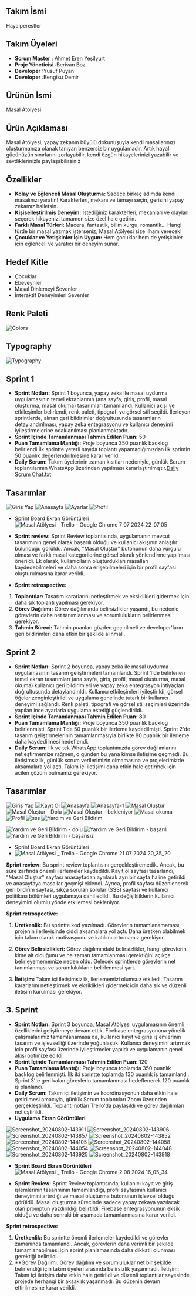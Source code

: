 ## Takım İsmi
Hayalperestler

## Takım Üyeleri
* **Scrum Master** : Ahmet Eren Yeşilyurt
* **Proje Yöneticisi** :Berivan Boz
* **Developer** :Yusuf Puyan
* **Developer** :Bengisu Demir




## Ürünün İsmi
Masal Atölyesi
## Ürün Açıklaması
Masal Atölyesi, yapay zekanın büyülü dokunuşuyla kendi masallarınızı oluşturmanıza olanak tanıyan benzersiz bir uygulamadır. Artık hayal gücünüzün sınırlarını zorlayabilir, kendi özgün hikayelerinizi yazabilir ve sevdiklerinizle paylaşabilirsiniz

## Özellikler

* **Kolay ve Eğlenceli Masal Oluşturma:** Sadece birkaç adımda kendi masalınızı yaratın! Karakterleri, mekanı ve temayı seçin, gerisini yapay zekamız halletsin.
* **Kişiselleştirilmiş Deneyim:** İstediğiniz karakterleri, mekanları ve olayları seçerek hikayenizi tamamen size özel hale getirin.
* **Farklı Masal Türleri:** Macera, fantastik, bilim kurgu, romantik... Hangi türde bir masal yazmak isterseniz, Masal Atölyesi size ilham verecek!
* **Çocuklar ve Yetişkinler İçin Uygun:** Hem çocuklar hem de yetişkinler için eğlenceli ve yaratıcı bir deneyim sunar.

## Hedef Kitle
* Çocuklar
* Ebeveynler
* Masal Dinlemeyi Sevenler
* İnteraktif Deneyimleri Sevenler

## Renk Paleti
![Colors](https://github.com/user-attachments/assets/9873017f-f83c-4d3d-94cb-e8e19929c7b5)
## Typography
![Typography](https://github.com/user-attachments/assets/66e3aa83-2fc5-4658-b853-7e54795b1556)



## Sprint 1
* **Sprint Notları:** Sprint 1 boyunca, yapay zeka ile masal uydurma uygulamasının temel ekranlarının (ana sayfa, giriş, profil, masal oluşturma, masal okuma) tasarımları tamamlandı. Kullanıcı akışı ve etkileşimler belirlendi, renk paleti, tipografi ve görsel stil seçildi. İlerleyen sprintlerde, alınan geri bildirimler doğrultusunda tasarımların detaylandırılması, yapay zeka entegrasyonu ve kullanıcı deneyimi iyileştirmelerine odaklanılması planlanmaktadır.
* **Sprint İçinde Tamamlanması Tahmin Edilen Puan:** 50
* **Puan Tamamlama Mantığı:** Proje boyunca 350 puanlık backlog belirlendi.İlk sprintte yeterli sayıda toplantı yapamadığımızdan ilk sprintin 50 puanlık değerlendirilmesine karar verildi.
* **Daily Scrum:** Takım üyelerinin zaman kısıtları nedeniyle, günlük Scrum toplantılarının WhatsApp üzerinden yapılması kararlaştırılmıştır.[Daily Scrum Chat.txt](https://github.com/user-attachments/files/16132315/Daily.Scrum.Chat.txt)

## Tasarımlar

![Giriş Yap](https://github.com/yesilyurtahmeteren/38-flutterBootCamp/assets/116821250/8a94aa53-9aa5-42cb-9e3a-aa7217495533) ![Anasayfa](https://github.com/yesilyurtahmeteren/38-flutterBootCamp/assets/116821250/c14bfef6-50cd-4ad7-8883-32f5064f4eb9) ![Ayarlar](https://github.com/yesilyurtahmeteren/38-flutterBootCamp/assets/116821250/ce5fc1a7-0c48-49e7-946e-c2740aa5c596) ![Profil](https://github.com/yesilyurtahmeteren/38-flutterBootCamp/assets/116821250/107a399b-48f5-4650-b7a5-2ca716e92fab)

* Sprint Board Ekran Görüntüleri
![Masal Atölyesi _ Trello - Google Chrome 7 07 2024 22_07_05](https://github.com/yesilyurtahmeteren/38-flutterBootCamp/assets/116821250/488db378-64ab-414e-a1e4-a2e67e9b67f8)

* **Sprint review:**
Sprint Review toplantısında, uygulamanın mevcut tasarımının genel olarak başarılı olduğu ve kullanıcı akışının anlaşılır bulunduğu görüldü. Ancak, "Masal Oluştur" butonunun daha vurgulu olması ve farklı masal kategorilerine görsel olarak yönlendirme yapılması önerildi. Ek olarak, kullanıcıların oluşturdukları masalları kaydedebilmeleri ve daha sonra erişebilmeleri için bir profil sayfası oluşturulmasına karar verildi.
* **Sprint retrospective:**
1. **Toplantılar:** Tasarım kararlarını netleştirmek ve eksiklikleri gidermek için daha sık toplantı yapılması gerekiyor.
2. **Görev Dağılımı:** Görev dağılımında belirsizlikler yaşandı, bu nedenle görevlerin daha net tanımlanması ve sorumlulukların belirlenmesi gerekiyor.
3. **Tahmin Süreci:** Tahmin puanları gözden geçirilmeli ve developer'ların geri bildirimleri daha etkin bir şekilde alınmalı.

## Sprint 2
* **Sprint Notları:** Sprint 2 boyunca, yapay zeka ile masal uydurma uygulamasının tasarım geliştirmeleri tamamlandı. Sprint 1'de belirlenen temel ekran tasarımları (ana sayfa, giriş, profil, masal oluşturma, masal okuma) kullanıcı geri bildirimleri ve yapay zeka entegrasyon ihtiyaçları doğrultusunda detaylandırıldı. Kullanıcı etkileşimleri iyileştirildi, görsel öğeler zenginleştirildi ve uygulama genelinde tutarlı bir kullanıcı deneyimi sağlandı. Renk paleti, tipografi ve görsel stil seçimleri üzerinde yapılan ince ayarlarla uygulama estetiği güçlendirildi.
* **Sprint İçinde Tamamlanması Tahmin Edilen Puan:** 80
* **Puan Tamamlama Mantığı:** Proje boyunca 350 puanlık backlog belirlenmişti. Sprint 1'de 50 puanlık bir ilerleme kaydedilmişti. Sprint 2'de tasarım geliştirmelerinin tamamlanmasıyla birlikte 80 puanlık bir ilerleme daha kaydedilmesi hedeflendi.
* **Daily Scrum:** İlk ve tek WhatsApp toplantımızda görev dağılımlarını netleştirmemize rağmen, o günden bu yana kimse iletişime geçmedi. Bu iletişimsizlik, günlük scrum verilerimizin olmamasına ve projelerimizde aksamalara yol açtı. Takım içi iletişimi daha etkin hale getirmek için acilen çözüm bulmamız gerekiyor.
## Tasarımlar
![Giriş Yap](https://github.com/user-attachments/assets/c28cfc37-6deb-480e-a9ba-9b71e6abeee6)
![Kayıt Ol](https://github.com/user-attachments/assets/7737ff8c-68a0-499e-aca6-f1c9b942b1f4)
![Anasayfa](https://github.com/user-attachments/assets/ed6dd004-f3b5-4f35-9648-7de502ce9bbe)
![Anasayfa-1](https://github.com/user-attachments/assets/63620a7c-165a-4551-9eaa-be406d7fe116)
![Masal Oluştur](https://github.com/user-attachments/assets/40da2ead-5a45-4540-bc86-1cfbf012c449)
![Masal Oluştur - Dolu](https://github.com/user-attachments/assets/cf0dfe89-326b-4bf9-a675-3260e7fba04b)
![Masal Oluştur - bekleniyor](https://github.com/user-attachments/assets/5045c17d-2648-42d2-b18f-40c5be58af9c)
![Masal okuma](https://github.com/user-attachments/assets/eb872a3f-bd1a-4339-b2b5-ed1cbf297975)
![Profil](https://github.com/user-attachments/assets/ada10716-42f0-46aa-bbcb-1cded55c075d)
![sss](https://github.com/user-attachments/assets/2b63881d-0961-4536-9ab2-b291f07d396b)
![Yardım ve Geri Bildirim](https://github.com/user-attachments/assets/b45ec6b4-bfda-44cb-964c-e4c5751107f3)


![Yardım ve Geri Bildirim - dolu](https://github.com/user-attachments/assets/a20b9ee8-928b-436d-8651-d70eb6376c76)
![Yardım ve Geri Bildirim - başarılı](https://github.com/user-attachments/assets/f5669db7-77b4-415a-9677-8605b0fcd6dd)
![Yardım ve Geri Bildirim - başarısız](https://github.com/user-attachments/assets/b6bf896d-994d-4317-a6cc-c8dace17b14b)






* Sprint Board Ekran Görüntüleri
* ![Masal Atölyesi _ Trello - Google Chrome 21 07 2024 20_35_20](https://github.com/user-attachments/assets/4b0ce5be-a37a-481a-9622-d27b53e2ee88)

**Sprint review:** Bu sprint review toplantısını gerçekleştiremedik. Ancak, bu süre zarfında önemli ilerlemeler kaydedildi. Kayıt ol sayfası tasarlandı, "Masal Oluştur" sayfası anasayfadan ayrılarak ayrı bir sayfa haline getirildi ve anasayfaya masallar geçmişi eklendi. Ayrıca, profil sayfası düzenlenerek geri bildirim sayfası, sıkça sorulan sorular (SSS) sayfası ve kullanıcı politikası bölümleri uygulamaya dahil edildi. Bu değişikliklerin kullanıcı deneyimini olumlu yönde etkilemesi bekleniyor.


**Sprint retrospective:**
1. **Üretkenlik:** Bu sprintte kod yazılmadı. Görevlerin tamamlanamaması, projenin ilerleyişinde ciddi aksamalara yol açtı. Daha üretken olabilmek için takım olarak motivasyonu ve katılımı artırmamız gerekiyor.

2. **Görev Belirsizlikleri:** Görev dağılımındaki belirsizlikler, hangi görevlerin kime ait olduğunu ve ne zaman tamamlanması gerektiğini açıkça belirleyemememize neden oldu. Gelecek sprintlerde görevlerin net tanımlanması ve sorumlulukların belirlenmesi şart.
3. **İletişim:** Takım içi iletişimsizlik, ilerlememizi olumsuz etkiledi. Tasarım kararlarını netleştirmek ve eksiklikleri gidermek için daha sık ve düzenli iletişim kurulması gerekiyor.

## 3. Sprint
* **Sprint Notları:** Sprint 3 boyunca, Masal Atölyesi uygulamasının önemli özelliklerini geliştirmeye devam ettik. Firebase entegrasyonuna yönelik çalışmalarımız tamamlanamasa da, kullanıcı kayıt ve giriş işlemlerinin tasarım ve işlevselliği üzerinde yoğunlaştık. Kullanıcı deneyimini artırmak için profil sayfası üzerinde iyileştirmeler yapıldı ve uygulamanın genel akışı optimize edildi.
* **Sprint İçinde Tamamlanması Tahmin Edilen Puan:** 120
* **Puan Tamamlama Mantığı:** Proje boyunca toplamda 350 puanlık backlog belirlenmişti. İlk iki sprintte toplamda 130 puanlık iş tamamlandı. Sprint 3'te geri kalan görevlerin tamamlanması hedeflenerek 120 puanlık iş planlandı.
* **Daily Scrum:** Takım içi iletişimin ve koordinasyonun daha etkin hale getirilmesi amacıyla, günlük Scrum toplantıları Zoom üzerinden gerçekleştirildi. Toplantı notları Trello'da paylaşıldı ve görev dağılımları netleştirildi.
* **Uygulama Ekran Görüntüleri**
  
![Screenshot_20240802-143911](https://github.com/user-attachments/assets/697c6534-6d22-4b45-acb7-e1346983a41d)
![Screenshot_20240802-143906](https://github.com/user-attachments/assets/db5788cf-6908-4846-be71-bee586a60d62)
![Screenshot_20240802-143857](https://github.com/user-attachments/assets/261b90c7-8a27-41cd-bdb1-754ee04170d6)
![Screenshot_20240802-143852](https://github.com/user-attachments/assets/b9eb1787-8dd2-4e58-b0ff-294ee285514f)
![Screenshot_20240802-144105](https://github.com/user-attachments/assets/009503ca-aa8f-4dcc-a313-cfcf743d95eb)
![Screenshot_20240802-144058](https://github.com/user-attachments/assets/b582f7ce-6512-42c5-951b-e1d125711743)
![Screenshot_20240802-144054](https://github.com/user-attachments/assets/ed3c0ceb-58e1-40fb-be21-bcf5998d3f60)
![Screenshot_20240802-144048](https://github.com/user-attachments/assets/699316a7-867e-4829-961e-73585adde4f3)
![Screenshot_20240802-143925](https://github.com/user-attachments/assets/324c6b47-a2c9-4125-93ef-18ecc8e454da)
![Screenshot_20240802-143918](https://github.com/user-attachments/assets/2739891b-adab-407b-948c-764e3bf334b1)

* **Sprint Board Ekran Görüntüleri**
  ![Masal Atölyesi _ Trello - Google Chrome 2 08 2024 16_05_34](https://github.com/user-attachments/assets/24072fee-47c7-4ac5-bcc5-94ee7e5bc274)

* **Sprint Review:**
Sprint Review toplantısında, kullanıcı kayıt ve giriş işlemlerinin tasarımının tamamlandığı, profil sayfasının kullanıcı deneyimini artırdığı ve masal oluşturma butonunun işlevsel olduğu görüldü. Masal oluşturma sürecinde sadece yapay zekaya yazılacak olan promptun yazdırıldığı belirtildi. Firebase entegrasyonunun eksik olduğu ve daha sonraki bir aşamada tamamlanmasına karar verildi.

**Sprint retrospective:** 
1. **Üretkenlik:** Bu sprintte önemli ilerlemeler kaydedildi ve görevler zamanında tamamlandı. Ancak, görevlerin daha verimli bir şekilde tamamlanabilmesi için sprint planlamasında daha dikkatli olunması gerektiği belirtildi.
2. **Görev Dağılımı: Görev dağılımı ve sorumluluklar net bir şekilde belirlendiği için takım üyeleri arasında belirsizlik yaşanmadı.
İletişim: Takım içi iletişim daha etkin hale getirildi ve düzenli toplantılar sayesinde projede herhangi bir aksaklık yaşanmadı. Bu düzenin devam ettirilmesine karar verildi.
